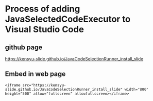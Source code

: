 # Process of adding JavaSelectedCodeExecutor to Visual Studio Code

## github page

https://kensyu-slide.github.io/JavaCodeSelectionRunner_install_slide

## Embed in web page

```
<iframe src="https://kensyu-slide.github.io/JavaCodeSelectionRunner_install_slide" width="800" height="500" allow="fullscreen" allowfullscreen></iframe>
```
